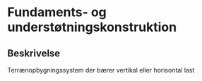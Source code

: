 # Fundaments- og understøtningskonstruktion

## Beskrivelse

Terrænopbygningssystem der bærer vertikal eller horisontal last

